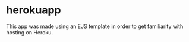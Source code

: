 # herokuapp
This app was made using an EJS template in order to get familiarity with hosting on Heroku.
